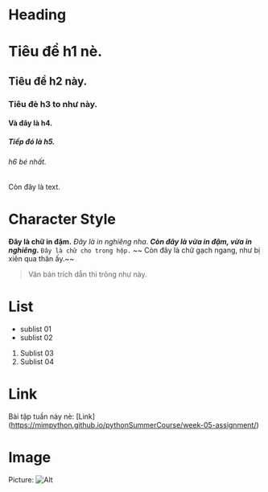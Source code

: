 # Heading
# Tiêu đề h1 nè.
## Tiêu đề h2 này.
### Tiêu đè h3 to như này.
#### Và đây là h4.
##### Tiếp đó là h5.
###### h6 bé nhất.
Còn đây là text.

# Character Style
**Đây là chữ in đậm.**
_Đây là in nghiêng nha_.
**_Còn đây là vừa in đậm, vừa in nghiêng._**
`Đây là chữ cho trong hộp.`
~~ Còn đây là chữ gạch ngang, như bị xiên qua thân ấy.~~
> Văn bản trích dẫn thì trông như này.

# List
+ sublist 01
+ sublist 02
1. Sublist 03
2. Sublist 04

# Link
Bài tập tuần này nè: [Link] (https://mimpython.github.io/pythonSummerCourse/week-05-assignment/)

# Image
Picture: ![Alt](https://www.zerochan.net/Goku+Black)
